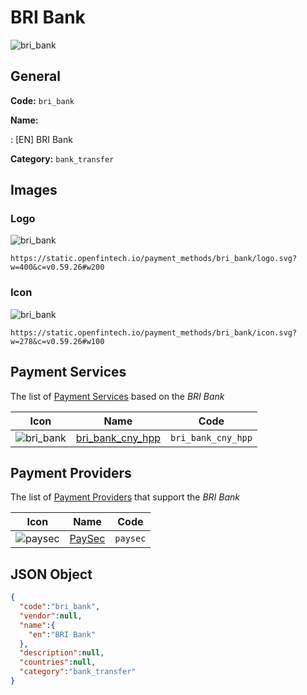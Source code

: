 
# BRI Bank 
![bri_bank](https://static.openfintech.io/payment_methods/bri_bank/logo.svg?w=400&c=v0.59.26#w200)  

## General 
**Code:** `bri_bank` 
 
**Name:** 
 
:	[EN] BRI Bank 
 
**Category:** `bank_transfer` 
 

## Images 

### Logo 
![bri_bank](https://static.openfintech.io/payment_methods/bri_bank/logo.svg?w=400&c=v0.59.26#w200)  

```
https://static.openfintech.io/payment_methods/bri_bank/logo.svg?w=400&c=v0.59.26#w200
```  

### Icon 
![bri_bank](https://static.openfintech.io/payment_methods/bri_bank/icon.svg?w=278&c=v0.59.26#w100)  

```
https://static.openfintech.io/payment_methods/bri_bank/icon.svg?w=278&c=v0.59.26#w100
```  

## Payment Services 
 
The list of [Payment Services](/payment-services/) based on the _BRI Bank_ 

|Icon|Name|Code| 
|:---:|:---:|:---:| 
|![bri_bank](https://static.openfintech.io/payment_methods/bri_bank/icon.svg?w=278&c=v0.59.26#w100) |[bri_bank_cny_hpp](/payment-services/bri_bank_cny_hpp/)|`bri_bank_cny_hpp`| 
 

## Payment Providers 
 
The list of [Payment Providers](/payment-providers/) that support the _BRI Bank_ 

|Icon|Name|Code| 
|:---:|:---:|:---:| 
|![paysec](https://static.openfintech.io/payment_providers/paysec/icon.svg?w=278&c=v0.59.26#w100) |[PaySec](/payment-providers/paysec/)|`paysec`| 
 

## JSON Object 

```json
{
  "code":"bri_bank",
  "vendor":null,
  "name":{
    "en":"BRI Bank"
  },
  "description":null,
  "countries":null,
  "category":"bank_transfer"
}
```  
